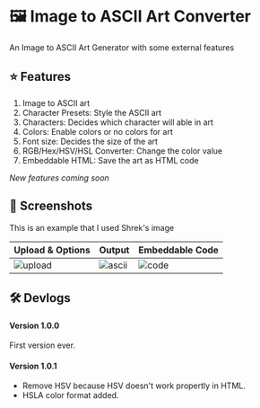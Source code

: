 # 🖼️ Image to ASCII Art Converter

An Image to ASCII Art Generator with some external features

## ⭐ Features
1. Image to ASCII art
2. Character Presets: Style the ASCII art
3. Characters: Decides which character will able in art
4. Colors: Enable colors or no colors for art
5. Font size: Decides the size of the art
6. RGB/Hex/HSV/HSL Converter: Change the color value
7. Embeddable HTML: Save the art as HTML code

<i>New features coming soon</i>
## 📸 Screenshots
This is an example that I used Shrek's image

| Upload & Options | Output | Embeddable Code |
|------------------|--------|-----------------|
| ![upload](https://scontent.fhan7-1.fna.fbcdn.net/v/t1.15752-9/521535946_724073157084021_4212658797084830413_n.png?_nc_cat=109&ccb=1-7&_nc_sid=9f807c&_nc_eui2=AeFpiK6pyaD1dN01OpL1yiHgTgTl2T0R1xhOBOXZPRHXGKhTH0ZBQLKCIRl_nf9w-1KJZVtb6AZ5-gAFqcSx75wJ&_nc_ohc=Fojfnks9EFEQ7kNvwGe_Z_E&_nc_oc=AdneZbQp06iAkoTZGd60fx7ThZiiRbmgsbAOVm9mrk82a0Q3azdftLzBdfOmMV-62Ko&_nc_zt=23&_nc_ht=scontent.fhan7-1.fna&oh=03_Q7cD2wHf6CWj8ypsvwi1mjV1hIsj7ya-mO5wWc8OWr3yTO7Kyg&oe=68AD20FA) | ![ascii](https://scontent.fhan7-1.fna.fbcdn.net/v/t1.15752-9/521673751_1138318631654802_8280873773289751569_n.png?_nc_cat=107&ccb=1-7&_nc_sid=9f807c&_nc_eui2=AeHz8vQCYaV8B7M_q55KP1NLNTBPl-zZ-TE1ME-X7Nn5MesanYskpJmW0o4nRN4_IAGaXj8mulfLTWieg0B8_fEL&_nc_ohc=m6YvsyomclcQ7kNvwE3TinU&_nc_oc=AdkxD38efn98k65fq42Ee1zMoVXsHqsfSfkigN7iLXyoweGsI0VjOPRhWuo1SwHIupc&_nc_zt=23&_nc_ht=scontent.fhan7-1.fna&oh=03_Q7cD2wGqLgLWxBhNAVzgXwWnBlfgDcy87VcMAVjB5Xo75yySGw&oe=68AD1431) | ![code](https://scontent.fhan7-1.fna.fbcdn.net/v/t1.15752-9/521087264_4273464176267764_2462061459792875301_n.png?_nc_cat=103&ccb=1-7&_nc_sid=9f807c&_nc_eui2=AeF7tH5gL9mxLPFqM2Vinvx9XOH4nDzGVc1c4ficPMZVzdx1juVSlR-RJPWL6tGFFzy9uB671z5uqTlug2qHVdgW&_nc_ohc=MvoPUskAGQYQ7kNvwH2tQa_&_nc_oc=Adn3jxPopdHllfnwsX80qUpx0TuB3zbBnLSzLbSLnqbzcm3KcnACJHbKh7tcLqyx-qg&_nc_zt=23&_nc_ht=scontent.fhan7-1.fna&oh=03_Q7cD2wHJ67Z3bAW8gOS7f89AEWmFc6LY0K5T2aVgyCRKq-KQ8Q&oe=68AD0B77) |

## 🛠️ Devlogs
#### Version 1.0.0
First version ever.
#### Version 1.0.1
- Remove HSV because HSV doesn't work propertly in HTML.
- HSLA color format added.




